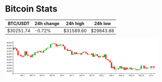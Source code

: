 # Bitcoin Stats

BTC/USDT|24h change|24h high|24h low|
|---|---|---|---|
|$30251.74|-0.72%|$31589.60|$29843.88|

<img src="./chart.svg">
